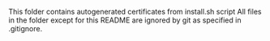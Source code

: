 This folder contains autogenerated certificates from install.sh script
All files in the folder except for this README are ignored by git as specified in .gitignore.
